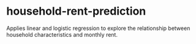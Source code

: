 # household-rent-prediction
Applies linear and logistic regression to explore the relationship between household characteristics and monthly rent.
